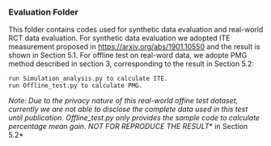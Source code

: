 
### Evaluation Folder
This folder contains codes used for synthetic data evaluation and real-world RCT data evaluation. 
For synthetic data evaluation we adopted ITE measurement proposed in https://arxiv.org/abs/1901.10550 
and the result is shown in Section 5.1. For offline test on real-word data, we adopte PMG method described in section 3,
corresponding to the result in Section 5.2:

    run Simulation_analysis.py to calculate ITE.
    run Offline_test.py to calculate PMG.

*Note: Due to the privacy nature of this real-world offine test dataset, currently we are not able to disclose the complete data used in this test until publication. Offline_test.py only provides the sample code to calculate percentage mean gain. NOT FOR REPRODUCE THE RESULT** in Section 5.2*
